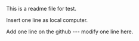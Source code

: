 This is a readme file for test.

Insert one line as local computer. 

Add one line on the github --- modify one line here.

